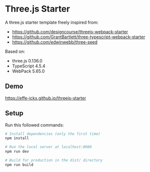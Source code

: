 # Three.js Starter

A three.js starter template freely inspired from:
- https://github.com/designcourse/threejs-webpack-starter
- https://github.com/GrantBartlett/three-typescript-webpack-starter
- https://github.com/edwinwebb/three-seed

Based on:
- three.js 0.136.0 
- TypeScript 4.5.4 
- WebPack 5.65.0 


## Demo
https://effe-ickx.github.io/threejs-starter
## Setup
Run this followed commands:

``` bash
# Install dependencies (only the first time)
npm install

# Run the local server at localhost:8080
npm run dev

# Build for production in the dist/ directory
npm run build
```
